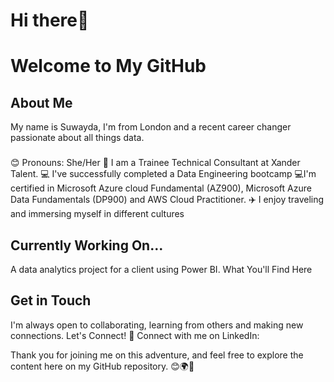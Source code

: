 # Hi there👋

# Welcome to My GitHub 

## About Me
My name is Suwayda, I'm from London and a recent career changer passionate about all things data. 
###
😊 Pronouns: She/Her
🚀 I am a Trainee Technical Consultant at Xander Talent.
💻 I've successfully completed a Data Engineering bootcamp
💻I'm certified in Microsoft Azure cloud Fundamental (AZ900), Microsoft Azure Data Fundamentals (DP900) and AWS Cloud Practitioner.
✈️ I enjoy traveling and immersing myself in different cultures

## Currently Working On... 
A data analytics project for a client using Power BI. 
What You'll Find Here

## Get in Touch
I'm always open to collaborating, learning from others and making new connections. Let's Connect!
💼 Connect with me on LinkedIn: 


Thank you for joining me on this adventure, and feel free to explore the content here on my GitHub repository. 😊🌍🌟
